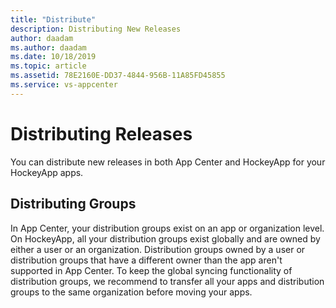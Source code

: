 ```yaml
---
title: "Distribute"
description: Distributing New Releases
author: daadam
ms.author: daadam
ms.date: 10/18/2019
ms.topic: article
ms.assetid: 78E2160E-DD37-4844-956B-11A85FD45855
ms.service: vs-appcenter
---
```


# Distributing Releases

You can distribute new releases in both App Center and HockeyApp for your HockeyApp apps.

## Distributing Groups

In App Center, your distribution groups exist on an app or organization level. On HockeyApp, all your distribution groups exist globally and are owned by either a user or an organization. Distribution groups owned by a user or distribution groups that have a different owner than the app aren't supported in App Center. To keep the global syncing functionality of distribution groups, we recommend to transfer all your apps and distribution groups to the same organization before moving your apps.